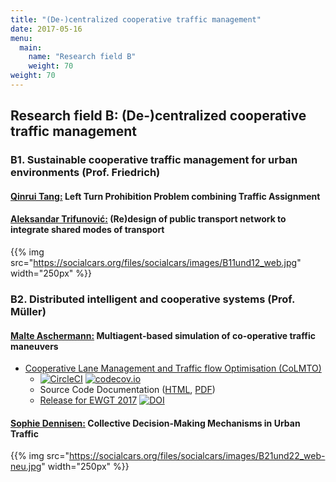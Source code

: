 ```yaml
---
title: "(De-)centralized cooperative traffic management"
date: 2017-05-16
menu:
  main:
    name: "Research field B"
    weight: 70
weight: 70
---
```


## Research field B: (De-)centralized cooperative traffic management

### B1. Sustainable cooperative traffic management for urban environments (Prof. Friedrich)

#### [Qinrui Tang:](/) Left Turn Prohibition Problem combining Traffic Assignment

#### [Aleksandar Trifunović:](/) (Re)design of public transport network to integrate shared modes of transport

{{% img src="https://socialcars.org/files/socialcars/images/B11und12_web.jpg" width="250px" %}}

### B2. Distributed intelligent and cooperative systems (Prof. Müller)

#### [Malte Aschermann:](https://github.com/masc) Multiagent-based simulation of co-operative traffic maneuvers

* [Cooperative Lane Management and Traffic flow Optimisation (CoLMTO)](https://github.com/SocialCars/B21-CoLMTO)
  * [![CircleCI](https://circleci.com/gh/SocialCars/B21-CoLMTO/tree/master.svg?style=shield)](https://circleci.com/gh/SocialCars/B21-CoLMTO/tree/master)
[![codecov.io](https://codecov.io/github/SocialCars/B21-CoLMTO/coverage.svg?branch=master)](https://codecov.io/github/SocialCars/B21-CoLMTO)
  * Source Code Documentation ([HTML](http://socialcars.github.io/B21-CoLMTO/docs/sources/index.html), [PDF](http://socialcars.github.io/B21-CoLMTO/docs/CoLMTO-doc.pdf))
  * [Release for EWGT 2017](https://github.com/SocialCars/B21-CoLMTO/releases/tag/v0.1.1) [![DOI](https://zenodo.org/badge/DOI/10.5281/zenodo.495428.svg)](https://doi.org/10.5281/zenodo.495428)


#### [Sophie Dennisen:](https://github.com/sdennisen) Collective Decision-Making Mechanisms in Urban Traffic

{{% img src="https://socialcars.org/files/socialcars/images/B21und22_web-neu.jpg" width="250px" %}}